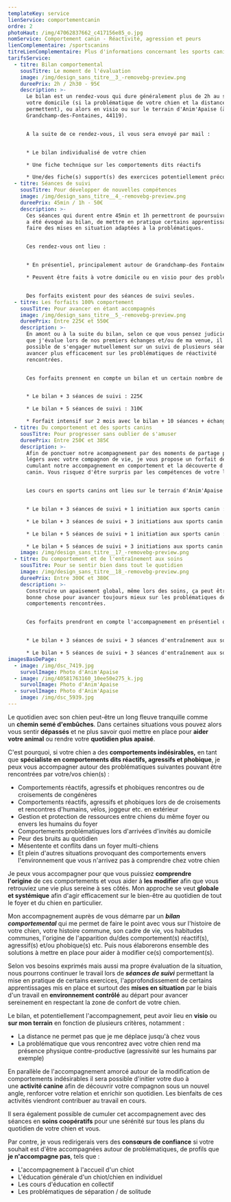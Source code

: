 ```yaml
---
templateKey: service
lienService: comportementcanin
ordre: 2
photoHaut: /img/47062837662_c417156e85_o.jpg
nomService: Comportement canin - Réactivité, agression et peurs
lienComplementaire: /sportscanins
titreLienComplementaire: Plus d'informations concernant les sports canins proposés
tarifsService:
  - titre: Bilan comportemental
    sousTitre: Le moment de l'évaluation
    image: /img/design_sans_titre__3_-removebg-preview.png
    dureePrix: 2h / 2h30 - 95€
    description: >-
      L﻿e bilan est un rendez-vous qui dure généralement plus de 2h au sein de
      votre domicile (si la problématique de votre chien et la distance le
      permettent), ou alors en visio ou sur le terrain d'Anim'Apaise (à
      Grandchamp-des-Fontaines, 44119).


      A﻿ la suite de ce rendez-vous, il vous sera envoyé par mail :


      * L﻿e bilan individualisé de votre chien

      * U﻿ne fiche technique sur les comportements dits réactifs

      * U﻿ne/des fiche(s) support(s) des exercices potentiellement préconisés
  - titre: Séances de suivi
    sousTitre: Pour développer de nouvelles compétences
    image: /img/design_sans_titre__4_-removebg-preview.png
    dureePrix: 45min / 1h - 50€
    description: >-
      C﻿es séances qui durent entre 45min et 1h permettront de poursuivre ce qui
      a été évoqué au bilan, de mettre en pratique certains apprentissages et de
      faire des mises en situation adaptées à la problématiques.


      C﻿es rendez-vous ont lieu :


      * E﻿n présentiel, principalement autour de Grandchamp-des Fontaines (44119), pour les chiens ayant des comportements réactifs en extérieur. 

      * Peuvent être faits à votre domicile ou en visio pour des problématiques touchant au lieu de vie du chien ou à des peurs précises (par exemple : protection de ressources, accueil d'invités...)


      D﻿es forfaits existent pour des séances de suivi seules.
  - titre: Les forfaits 100% comportement
    sousTitre: Pour avancer en étant accompagnés
    image: /img/design_sans_titre__5_-removebg-preview.png
    dureePrix: Entre 225€ et 550€
    description: >-
      E﻿n amont ou à la suite du bilan, selon ce que vous pensez judicieux et ce
      que j'évalue lors de nos premiers échanges et/ou de ma venue, il est
      possible de s'engager mutuellement sur un suivi de plusieurs séances pour
      avancer plus efficacement sur les problématiques de réactivité
      rencontrées.


      C﻿es forfaits prennent en compte un bilan et un certain nombre de séances définies ensemble :


      * Le bilan + 3 séances de suivi : 225€

      * L﻿e bilan + 5 séances de suivi : 310€

      * Forfait intensif sur 2 mois avec le bilan + 10 séances + échanges illimités + échanges des exercices : 550€
  - titre: Du comportement et des sports canins
    sousTitre: Pour progresser sans oublier de s'amuser
    dureePrix: Entre 250€ et 385€
    description: >-
      A﻿fin de ponctuer notre acompagnement par des moments de partage plus
      légers avec votre compagnon de vie, je vous propose un forfait de séance
      cumulant notre accompagnement en comportement et la découverte d'un sport
      canin. Vous risquez d'être surpris par les compétences de votre loulou !


      L﻿es cours en sports canins ont lieu sur le terrain d'Anim'Apaise et sont individuels.


      * L﻿e bilan + 3 séances de suivi + 1 initiation aux sports canin : 250€

      * L﻿e bilan + 3 séances de suivi + 3 initiations aux sports canin : 300€

      * L﻿e bilan + 5 séances de suivi + 1 initiation aux sports canin : 335€

      * L﻿e bilan + 5 séances de suivi + 3 initiations aux sports canin : 385€
    image: /img/design_sans_titre__17_-removebg-preview.png
  - titre: Du comportement et de l'entraînement aux soins
    sousTitre: Pour se sentir bien dans tout le quotidien
    image: /img/design_sans_titre__18_-removebg-preview.png
    dureePrix: Entre 300€ et 380€
    description: >-
      Construire un apaisement global, même lors des soins, ça peut être une
      bonne chose pour avancer toujours mieux sur les problématiques de
      comportements rencontrées.


      C﻿es forfaits prendront en compte l'accompagnement en présentiel ou visio en comportement et également des séances en plus en visio autour de l'entraînement aux soins du quotidien avec votre loulou.


      * L﻿e bilan + 3 séances de suivi + 3 séances d'entraînement aux soins : 300€

      * L﻿e bilan + 5 séances de suivi + 3 séances d'entraînement aux soins : 380€
imagesBasDePage:
  - image: /img/dsc_7419.jpg
    survolImage: Photo d'Anim'Apaise
  - image: /img/40581763160_10ee50e275_k.jpg
    survolImage: Photo d'Anim'Apaise
  - survolImage: Photo d'Anim'Apaise
    image: /img/dsc_5939.jpg
---
```

Le quotidien avec son chien peut-être un long fleuve tranquille comme un **chemin semé d'embûches**. Dans certaines situations vous pouvez alors vous sentir **dépassés** et ne plus savoir quoi mettre en place pour **aider votre animal** ou rendre votre **quotidien plus apaisé**.

C'est pourquoi, si votre chien a des **comportements indésirables,** en tant que **spécialiste en comportements dits réactifs, agressifs et phobique**, je peux vous accompagner autour des problématiques suivantes pouvant être rencontrées par votre/vos chien(s) :

* Comportements réactifs, agressifs et phobiques rencontres ou de croisements de congénères
* Comportements réactifs, agressifs et phobiques lors de de croisements et rencontres d'humains, vélos, joggeur etc. en extérieur 
* Gestion et protection de ressources entre chiens du même foyer ou envers les humains du foyer
* Comportements problématiques lors d'arrivées d'invités au domicile
* Peur des bruits au quotidien
* Mésentente et conflits dans un foyer multi-chiens
* E﻿t plein d'autres situations provoquant des comportements envers l'environnement que vous n'arrivez pas à comprendre chez votre chien

Je peux vous accompagner pour que vous puissiez **comprendre l'origine** de ces comportements et vous aider à **les modifier** afin que vous retrouviez une vie plus sereine à ses côtés. Mon approche se veut **globale et systémique** afin d'agir efficacement sur le bien-être au quotidien de tout le foyer et du chien en particulier.

Mon accompagnement auprès de vous démarre par un ***bilan comportemental*** qui me permet de faire le point avec vous sur l'histoire de votre chien, votre histoire commune, son cadre de vie, vos habitudes communes, l'origine de l'apparition du/des comportement(s) réactif(s), agressif(s) et/ou phobique(s) etc. Puis nous élaborerons ensemble des solutions à mettre en place pour aider à modifier ce(s) comportement(s).

Selon vos besoins exprimés mais aussi ma propre évaluation de la situation, nous pourrons continuer le travail lors de ***séances de suivi*** permettant la mise en pratique de certains exercices, l'approfondissement de certains apprentissages mis en place et surtout des **mises en situation** par le biais d'un travail en **environnement contrôlé** au départ pour avancer sereinement en respectant la zone de confort de votre chien. 

Le bilan, et potentiellement l'accompagnement, peut avoir lieu en **visio** ou **sur mon terrain** en fonction de plusieurs critères, notamment : 

* La distance ne permet pas que je me déplace jusqu'à chez vous 
* La problématique que vous rencontrez avec votre chien rend ma présence physique contre-productive (agressivité sur les humains par exemple)

En parallèle de l'accompagnement amorcé autour de la modification de comportements indésirables il sera possible d'initier votre duo à une **activité canine** afin de découvrir votre compagnon sous un nouvel angle, renforcer votre relation et enrichir son quotidien. Les bienfaits de ces activités viendront contribuer au travail en cours. 

Il sera également possible de cumuler cet accompagnement avec des séances en **soins coopératifs** pour une sérénité sur tous les plans du quotidien de votre chien et vous.

P﻿ar contre, je vous redirigerais vers des **consœurs de confiance** si votre souhait est d'être accompagnées autour de problématiques, de profils que **je n'accompagne pas**, tels que :

* L﻿'accompagnement à l'accueil d'un chiot
* L﻿'éducation générale d'un chiot/chien en individuel
* L﻿es cours d'éducation en collectif
* L﻿es problématiques de séparation / de solitude